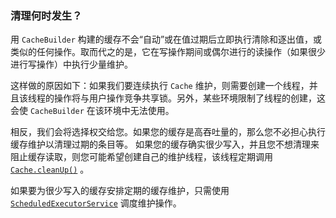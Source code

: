 ### 清理何时发生？

用 `CacheBuilder` 构建的缓存不会“自动”或在值过期后立即执行清除和逐出值，或类似的任何操作。取而代之的是，它在写操作期间或偶尔进行的读操作（如果很少进行写操作）中执行少量维护。

这样做的原因如下：如果我们要连续执行 `Cache` 维护，则需要创建一个线程，并且该线程的操作将与用户操作竞争共享锁。另外，某些环境限制了线程的创建，这会使 `CacheBuilder` 在该环境中无法使用。

相反，我们会将选择权交给您。如果您的缓存是高吞吐量的，那么您不必担心执行缓存维护以清理过期的条目等。 如果您的缓存确实很少写入，并且您不想清理来阻止缓存读取，则您可能希望创建自己的维护线程，该线程定期调用  [`Cache.cleanUp()`](http://google.github.io/guava/releases/11.0.1/api/docs/com/google/common/cache/Cache.html#cleanUp--) 。

如果要为很少写入的缓存安排定期的缓存维护，只需使用 [`ScheduledExecutorService`](http://docs.oracle.com/javase/8/docs/api/java/util/concurrent/ScheduledExecutorService.html) 调度维护操作。